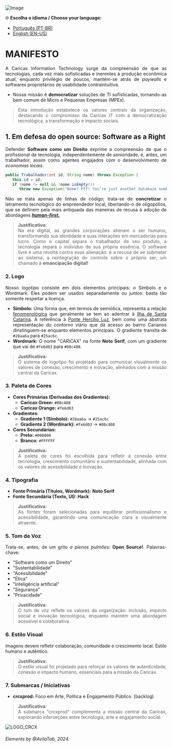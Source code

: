 <div style="text-align: justify;">

![Image](https://github.com/user-attachments/assets/bd0e0f84-50be-411f-ad44-e9a04f5524a8)

🌐 **Escolha o idioma / Choose your language:**  
- [Português (PT-BR)](#caricax)  
- [English (EN-US)](#caricax-en)  

# MANIFESTO  

A Caricax Information Technology surge da compreensão de que as tecnologias, cada vez mais sofisticadas e inerentes à produção econômica atual, enquanto privilégio de poucos, mantém-se atrás de *paywalls* e softwares proprietários de usabilidade contraintuitiva.

* Nossa missão é **democratizar** soluções de TI sofisticadas, tornando-as bem comum de Micro e Pequenas Empresas (MPEs). 
> Esta introdução estabelece os valores centrais da organização, destacando o compromisso da Caricax IT com a democratização tecnológica, a transformação e impacto sociais. 

## 1. Em defesa do open source: Software as a Right

Defender **Software como um Direito** exprime a compreensão de que o profissional da tecnologia, independentemente de senioridade, é, antes, um trabalhador, assim como agentes engajados com o desenvolvimento de *economias locais*.

``` java
public Trabalhador(int id, String nome) throws Exception {
   this.id = id;
   if (nome != null && !nome.isEmpty()) 
      throw new Exception("Nome? Pff! You're just another database numbered key!");   
```

Não se trata apenas de linhas de código; trata-se de **concretizar** o letramento tecnológico do empreendedor local, libertando-o de oligopólios, que se definem pela mais antiquada das maneiras de recusa à adoção de abordagens  [_**human-first.**_](https://letmegooglethat.com/?q=human+first)
> **Justificativa:**  
>Na era digital, as grandes corporações alienam o ser humano, transformando sua identidade e suas interações em mercadorias para lucro. Como o capital separa o trabalhador de seu produto, a tecnologia separa o indivíduo de sua própria essência. O software livre é uma revolta contra essa alienação: é a recusa de se submeter ao sistema, a reintegração do controle sobre o próprio ser, um chamado à **emancipação digital!**


### 2. Logo

Nosso logotipo consiste em dois elementos principais: o Símbolo e o Wordmark. Eles podem ser usados separadamente ou juntos: basta tão somente respeitar a licença.

- **Símbolo:** Uma forma que, em termos de semiótica, representa a relação [fenomenológica](https://pt.wikipedia.org/wiki/Fenomenologia) que geralmente se tem ao adentrar à  [Ilha de Santa Catarina](https://pt.wikipedia.org/wiki/Ilha_de_Santa_Catarina). A referência à [Ponte Hercílio Luz](https://pt.wikipedia.org/wiki/Ponte_Herc%C3%ADlio_Luz), bem como uma abstrata representação do contorno viário que dá acesso ao bairro Carianos dinstinguem-se enquanto elementos principais. O gradiente transita de `#28aa6a` para `#25ac6c`.
- **Wordmark:** O nome "CARICAX" na fonte **Noto Serif**, com um gradiente que vai de `#fe6d03` para `#08c408`.

> **Justificativa:**  
> O sistema de logotipo foi projetado para comunicar visualmente os valores de conexão, crescimento e inovação, alinhados com a missão central da Caricax.

### 3. Paleta de Cores

- **Cores Primárias (Derivadas dos Gradientes):**
  - **Caricax Green:** `#08c408`
  - **Caricax Orange:** `#fe6d03`
- **Gradientes:**
  - **Gradiente 1 (Símbolo):** `#28aa6a` → `#25ac6c`
  - **Gradiente 2 (Wordmark):** `#fe6d03` → `#08c408`
- **Cores Secundárias:**
  - **Preto:** `#000000`
  - **Branco:** `#FFFFFF`

> **Justificativa:**  
> A paleta de cores foi escolhida para refletir a conexão entre tecnologia, crescimento comunitário e sustentabilidade, alinhada com os valores de acessibilidade e inovação.

### 4. Tipografia

- **Fonte Primária (Títulos, Wordmark):** **Noto Serif**
- **Fonte Secundária (Texto, UI):** **Hack**

> **Justificativa:**  
> As fontes foram selecionadas para equilibrar profissionalismo e acessibilidade, garantindo uma comunicação clara e visualmente atraente.

### 5. Tom de Voz

Trata-se, antes, de um grito *a plenos pulmões*:  **Open Source!**. Palavras-chave:
- "Software como um Direito"
- "Sustentabilidade"
- "Acessibilidade"
- "Ética"
- "Inteligência artificial"
- "Segurança"
- "Privacidade"

> **Justificativa:**  
> O tom de voz reflete os valores da organização: inclusão, impacto social e inovação tecnológica, enquanto mantém uma abordagem acessível e colaborativa.

### 6. Estilo Visual

Imagens devem refletir colaboração, comunidade e crescimento local. Estilo humano e autêntico.

> **Justificativa:**  
> O estilo visual foi projetado para reforçar os valores de autenticidade, conexão e impacto humano, essenciais para a missão da Caricax.

### 7. Submarcas / Iniciativas

- **crcxprod:** Foco em Arte, Política e Engajamento Público. (backlog)

> **Justificativa:**  
> A submarca "crcxprod" complementa a missão central da Caricax, explorando interseções entre tecnologia, arte e engajamento social.


![LOGO_CRCX](https://github.com/user-attachments/assets/a696d4e9-b4c7-4e4e-b798-f9e1258cf7a6)
</div>

###### Elements by @AvilaTab, 2024.

